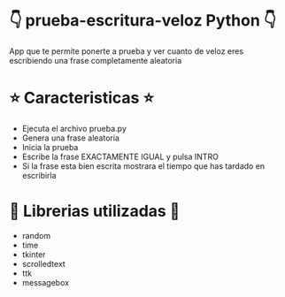 # 👇 prueba-escritura-veloz Python 👇

App que te permite ponerte a prueba y ver cuanto de veloz eres escribiendo una frase completamente aleatoria

# ⭐ Caracteristicas ⭐

  - Ejecuta el archivo prueba.py
  - Genera una frase aleatoria
  - Inicia la prueba
  - Escribe la frase EXACTAMENTE IGUAL y pulsa INTRO
  - Si la frase esta bien escrita mostrara el tiempo que has tardado en escribirla

# 📝 Librerias utilizadas 📝 

  -  random
  -  time
  -  tkinter
  -  scrolledtext
  -  ttk
  -  messagebox
